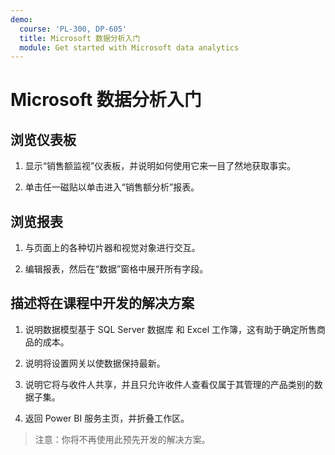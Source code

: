 ```yaml
---
demo:
  course: 'PL-300, DP-605'
  title: Microsoft 数据分析入门
  module: Get started with Microsoft data analytics
---
```


# Microsoft 数据分析入门

## 浏览仪表板

1. 显示“销售额监视”仪表板，并说明如何使用它来一目了然地获取事实。

1. 单击任一磁贴以单击进入“销售额分析”报表。

## 浏览报表

1. 与页面上的各种切片器和视觉对象进行交互。

1. 编辑报表，然后在“数据”窗格中展开所有字段。

## 描述将在课程中开发的解决方案

1. 说明数据模型基于 SQL Server 数据库 和 Excel 工作簿，这有助于确定所售商品的成本。

1. 说明将设置网关以使数据保持最新。

1. 说明它将与收件人共享，并且只允许收件人查看仅属于其管理的产品类别的数据子集。

1. 返回 Power BI 服务主页，并折叠工作区。

> 注意：你将不再使用此预先开发的解决方案。
